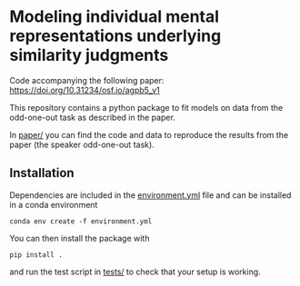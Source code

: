# Modeling individual mental representations underlying similarity judgments

Code accompanying the following paper: https://doi.org/10.31234/osf.io/agpb5_v1

This repository contains a python package to fit models on data from the odd-one-out task as described in the paper. 

In [paper/](paper/) you can find the code and data to reproduce the results from the paper (the speaker odd-one-out task).

## Installation

Dependencies are included in the [environment.yml](environment.yml) file and can be installed in a conda environment 

```
conda env create -f environment.yml
```

You can then install the package with 
```
pip install .
```

and run the test script in [tests/](tests/) to check that your setup is working.
